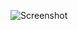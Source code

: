 ![Screenshot](https://raw.githubusercontent.com/Cryakl/Ultimate-RAT-Collection/refs/heads/main/BackOrifice/Back%20Orifice%202000/Screenshot.png)
